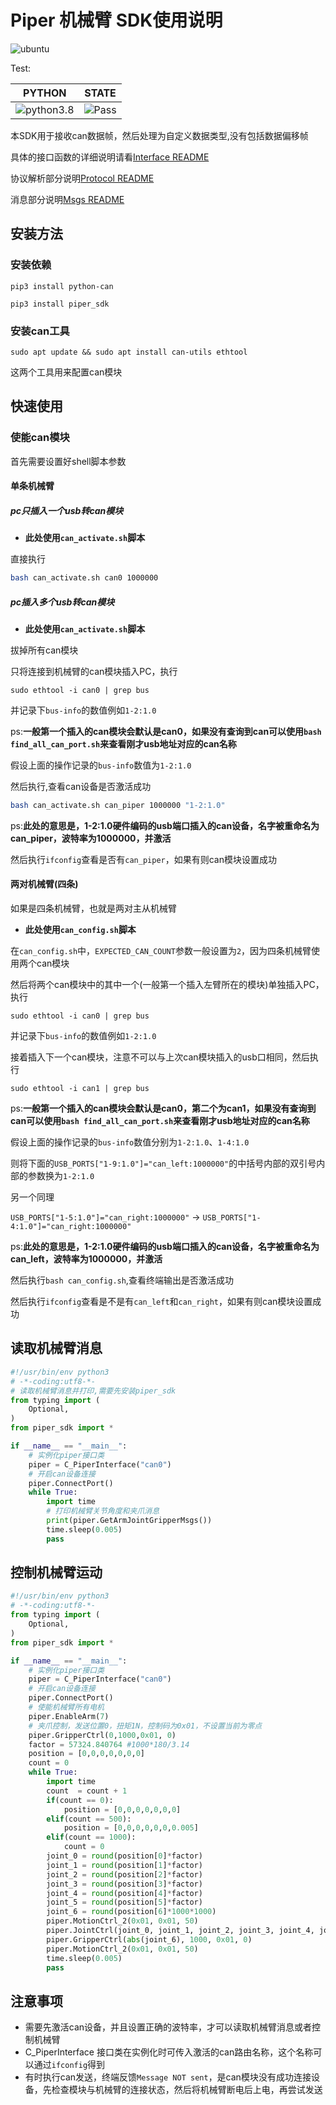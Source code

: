 # Piper 机械臂 SDK使用说明

![ubuntu](https://img.shields.io/badge/Ubuntu-20.04-orange.svg)

Test:

|PYTHON |STATE|
|---|---|
|![python3.8](https://img.shields.io/badge/Python-3.8-blue.svg)|![Pass](https://img.shields.io/badge/Pass-blue.svg)|

本SDK用于接收can数据帧，然后处理为自定义数据类型,没有包括数据偏移帧

具体的接口函数的详细说明请看[Interface README](./asserts/INTERFACE.MD)

协议解析部分说明[Protocol README](./asserts/PROTOCOL_V1.MD)

消息部分说明[Msgs README](./asserts/MSGS.MD)

## 安装方法

### 安装依赖

```shell
pip3 install python-can
```

```shell
pip3 install piper_sdk
```

### 安装can工具

```shell
sudo apt update && sudo apt install can-utils ethtool
```

这两个工具用来配置can模块

## 快速使用

### 使能can模块

首先需要设置好shell脚本参数

#### 单条机械臂

##### pc只插入一个usb转can模块

- **此处使用`can_activate.sh`脚本**

直接执行

```bash
bash can_activate.sh can0 1000000
```

##### pc插入多个usb转can模块

- **此处使用`can_activate.sh`脚本**

拔掉所有can模块

只将连接到机械臂的can模块插入PC，执行

```shell
sudo ethtool -i can0 | grep bus
```

并记录下`bus-info`的数值例如`1-2:1.0`

ps:**一般第一个插入的can模块会默认是can0，如果没有查询到can可以使用`bash find_all_can_port.sh`来查看刚才usb地址对应的can名称**

假设上面的操作记录的`bus-info`数值为`1-2:1.0`

然后执行,查看can设备是否激活成功

```bash
bash can_activate.sh can_piper 1000000 "1-2:1.0"
```

ps:**此处的意思是，1-2:1.0硬件编码的usb端口插入的can设备，名字被重命名为can_piper，波特率为1000000，并激活**

然后执行`ifconfig`查看是否有`can_piper`，如果有则can模块设置成功

#### 两对机械臂(四条)

如果是四条机械臂，也就是两对主从机械臂

- **此处使用`can_config.sh`脚本**

在`can_config.sh`中，`EXPECTED_CAN_COUNT`参数一般设置为`2`，因为四条机械臂使用两个can模块

然后将两个can模块中的其中一个(一般第一个插入左臂所在的模块)单独插入PC，执行

```shell
sudo ethtool -i can0 | grep bus
```

并记录下`bus-info`的数值例如`1-2:1.0`

接着插入下一个can模块，注意不可以与上次can模块插入的usb口相同，然后执行

```shell
sudo ethtool -i can1 | grep bus
```

ps:**一般第一个插入的can模块会默认是can0，第二个为can1，如果没有查询到can可以使用`bash find_all_can_port.sh`来查看刚才usb地址对应的can名称**

假设上面的操作记录的`bus-info`数值分别为`1-2:1.0`、`1-4:1.0`

则将下面的`USB_PORTS["1-9:1.0"]="can_left:1000000"`的中括号内部的双引号内部的参数换为`1-2:1.0`

另一个同理

`USB_PORTS["1-5:1.0"]="can_right:1000000"` -> `USB_PORTS["1-4:1.0"]="can_right:1000000"`

ps:**此处的意思是，1-2:1.0硬件编码的usb端口插入的can设备，名字被重命名为can_left，波特率为1000000，并激活**

然后执行`bash can_config.sh`,查看终端输出是否激活成功

然后执行`ifconfig`查看是不是有`can_left`和`can_right`，如果有则can模块设置成功

## 读取机械臂消息

```python
#!/usr/bin/env python3
# -*-coding:utf8-*-
# 读取机械臂消息并打印,需要先安装piper_sdk
from typing import (
    Optional,
)
from piper_sdk import *

if __name__ == "__main__":
    # 实例化piper接口类
    piper = C_PiperInterface("can0")
    # 开启can设备连接
    piper.ConnectPort()
    while True:
        import time
        # 打印机械臂关节角度和夹爪消息
        print(piper.GetArmJointGripperMsgs())
        time.sleep(0.005)
        pass
```

## 控制机械臂运动

```python
#!/usr/bin/env python3
# -*-coding:utf8-*-
from typing import (
    Optional,
)
from piper_sdk import *

if __name__ == "__main__":
    # 实例化piper接口类
    piper = C_PiperInterface("can0")
    # 开启can设备连接
    piper.ConnectPort()
    # 使能机械臂所有电机
    piper.EnableArm(7)
    # 夹爪控制，发送位置0，扭矩1N，控制码为0x01，不设置当前为零点
    piper.GripperCtrl(0,1000,0x01, 0)
    factor = 57324.840764 #1000*180/3.14
    position = [0,0,0,0,0,0,0]
    count = 0
    while True:
        import time
        count  = count + 1
        if(count == 0):
            position = [0,0,0,0,0,0,0]
        elif(count == 500):
            position = [0,0,0,0,0,0,0.005]
        elif(count == 1000):
            count = 0
        joint_0 = round(position[0]*factor)
        joint_1 = round(position[1]*factor)
        joint_2 = round(position[2]*factor)
        joint_3 = round(position[3]*factor)
        joint_4 = round(position[4]*factor)
        joint_5 = round(position[5]*factor)
        joint_6 = round(position[6]*1000*1000)
        piper.MotionCtrl_2(0x01, 0x01, 50)
        piper.JointCtrl(joint_0, joint_1, joint_2, joint_3, joint_4, joint_5)
        piper.GripperCtrl(abs(joint_6), 1000, 0x01, 0)
        piper.MotionCtrl_2(0x01, 0x01, 50)
        time.sleep(0.005)
        pass
```

## 注意事项

- 需要先激活can设备，并且设置正确的波特率，才可以读取机械臂消息或者控制机械臂
- C_PiperInterface 接口类在实例化时可传入激活的can路由名称，这个名称可以通过`ifconfig`得到
- 有时执行can发送，终端反馈`Message NOT sent`，是can模块没有成功连接设备，先检查模块与机械臂的连接状态，然后将机械臂断电后上电，再尝试发送
